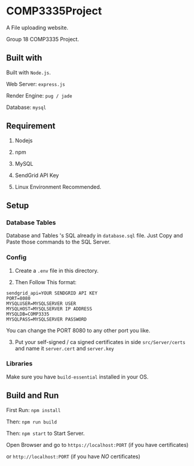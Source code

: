 # COMP3335Project

A File uploading website.

Group 18 COMP3335 Project.

## Built with

Built with `Node.js`.

Web Server: `express.js`

Render Engine: `pug / jade`

Database: `mysql`

## Requirement

1. Nodejs

2. npm

3. MySQL

4. SendGrid API Key

5. Linux Environment Recommended.

## Setup

### Database Tables

Database and Tables 's SQL already in `database.sql` file.
Just Copy and Paste those commands to the SQL Server.

### Config

1. Create a `.env` file in this directory.

2. Then Follow This format:

```
sendgrid_api=YOUR SENDGRID API KEY
PORT=8080
MYSQLUSER=MYSQLSERVER USER
MYSQLHOST=MYSQLSERVER IP ADDRESS
MYSQLDB=COMP3335
MYSQLPASS=MYSQLSERVER PASSWORD
```

You can change the PORT 8080 to any other port you like.

3. Put your self-signed / ca signed certificates in side `src/Server/certs` and name it `server.cert` and `server.key`

### Libraries

Make sure you have `build-essential` installed in your OS.

## Build and Run

First Run: `npm install`

Then: `npm run build`

Then: `npm start` to Start Server.

Open Browser and go to `https://localhost:PORT` (if you have certificates) 

or `http://localhost:PORT` (if you have *NO* certificates)

